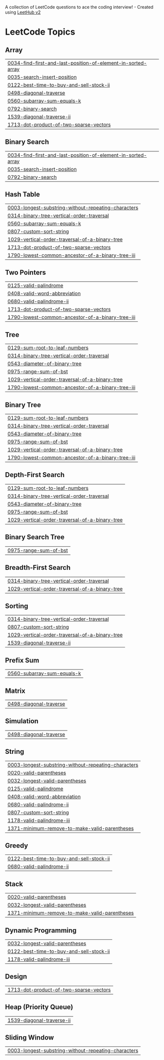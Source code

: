 A collection of LeetCode questions to ace the coding interview! - Created using [LeetHub v2](https://github.com/arunbhardwaj/LeetHub-2.0)
<!---LeetCode Topics Start-->
# LeetCode Topics
## Array
|  |
| ------- |
| [0034-find-first-and-last-position-of-element-in-sorted-array](https://github.com/NosheenYounas/leetcode/tree/master/0034-find-first-and-last-position-of-element-in-sorted-array) |
| [0035-search-insert-position](https://github.com/NosheenYounas/leetcode/tree/master/0035-search-insert-position) |
| [0122-best-time-to-buy-and-sell-stock-ii](https://github.com/NosheenYounas/leetcode/tree/master/0122-best-time-to-buy-and-sell-stock-ii) |
| [0498-diagonal-traverse](https://github.com/NosheenYounas/leetcode/tree/master/0498-diagonal-traverse) |
| [0560-subarray-sum-equals-k](https://github.com/NosheenYounas/leetcode/tree/master/0560-subarray-sum-equals-k) |
| [0792-binary-search](https://github.com/NosheenYounas/leetcode/tree/master/0792-binary-search) |
| [1539-diagonal-traverse-ii](https://github.com/NosheenYounas/leetcode/tree/master/1539-diagonal-traverse-ii) |
| [1713-dot-product-of-two-sparse-vectors](https://github.com/NosheenYounas/leetcode/tree/master/1713-dot-product-of-two-sparse-vectors) |
## Binary Search
|  |
| ------- |
| [0034-find-first-and-last-position-of-element-in-sorted-array](https://github.com/NosheenYounas/leetcode/tree/master/0034-find-first-and-last-position-of-element-in-sorted-array) |
| [0035-search-insert-position](https://github.com/NosheenYounas/leetcode/tree/master/0035-search-insert-position) |
| [0792-binary-search](https://github.com/NosheenYounas/leetcode/tree/master/0792-binary-search) |
## Hash Table
|  |
| ------- |
| [0003-longest-substring-without-repeating-characters](https://github.com/NosheenYounas/leetcode/tree/master/0003-longest-substring-without-repeating-characters) |
| [0314-binary-tree-vertical-order-traversal](https://github.com/NosheenYounas/leetcode/tree/master/0314-binary-tree-vertical-order-traversal) |
| [0560-subarray-sum-equals-k](https://github.com/NosheenYounas/leetcode/tree/master/0560-subarray-sum-equals-k) |
| [0807-custom-sort-string](https://github.com/NosheenYounas/leetcode/tree/master/0807-custom-sort-string) |
| [1029-vertical-order-traversal-of-a-binary-tree](https://github.com/NosheenYounas/leetcode/tree/master/1029-vertical-order-traversal-of-a-binary-tree) |
| [1713-dot-product-of-two-sparse-vectors](https://github.com/NosheenYounas/leetcode/tree/master/1713-dot-product-of-two-sparse-vectors) |
| [1790-lowest-common-ancestor-of-a-binary-tree-iii](https://github.com/NosheenYounas/leetcode/tree/master/1790-lowest-common-ancestor-of-a-binary-tree-iii) |
## Two Pointers
|  |
| ------- |
| [0125-valid-palindrome](https://github.com/NosheenYounas/leetcode/tree/master/0125-valid-palindrome) |
| [0408-valid-word-abbreviation](https://github.com/NosheenYounas/leetcode/tree/master/0408-valid-word-abbreviation) |
| [0680-valid-palindrome-ii](https://github.com/NosheenYounas/leetcode/tree/master/0680-valid-palindrome-ii) |
| [1713-dot-product-of-two-sparse-vectors](https://github.com/NosheenYounas/leetcode/tree/master/1713-dot-product-of-two-sparse-vectors) |
| [1790-lowest-common-ancestor-of-a-binary-tree-iii](https://github.com/NosheenYounas/leetcode/tree/master/1790-lowest-common-ancestor-of-a-binary-tree-iii) |
## Tree
|  |
| ------- |
| [0129-sum-root-to-leaf-numbers](https://github.com/NosheenYounas/leetcode/tree/master/0129-sum-root-to-leaf-numbers) |
| [0314-binary-tree-vertical-order-traversal](https://github.com/NosheenYounas/leetcode/tree/master/0314-binary-tree-vertical-order-traversal) |
| [0543-diameter-of-binary-tree](https://github.com/NosheenYounas/leetcode/tree/master/0543-diameter-of-binary-tree) |
| [0975-range-sum-of-bst](https://github.com/NosheenYounas/leetcode/tree/master/0975-range-sum-of-bst) |
| [1029-vertical-order-traversal-of-a-binary-tree](https://github.com/NosheenYounas/leetcode/tree/master/1029-vertical-order-traversal-of-a-binary-tree) |
| [1790-lowest-common-ancestor-of-a-binary-tree-iii](https://github.com/NosheenYounas/leetcode/tree/master/1790-lowest-common-ancestor-of-a-binary-tree-iii) |
## Binary Tree
|  |
| ------- |
| [0129-sum-root-to-leaf-numbers](https://github.com/NosheenYounas/leetcode/tree/master/0129-sum-root-to-leaf-numbers) |
| [0314-binary-tree-vertical-order-traversal](https://github.com/NosheenYounas/leetcode/tree/master/0314-binary-tree-vertical-order-traversal) |
| [0543-diameter-of-binary-tree](https://github.com/NosheenYounas/leetcode/tree/master/0543-diameter-of-binary-tree) |
| [0975-range-sum-of-bst](https://github.com/NosheenYounas/leetcode/tree/master/0975-range-sum-of-bst) |
| [1029-vertical-order-traversal-of-a-binary-tree](https://github.com/NosheenYounas/leetcode/tree/master/1029-vertical-order-traversal-of-a-binary-tree) |
| [1790-lowest-common-ancestor-of-a-binary-tree-iii](https://github.com/NosheenYounas/leetcode/tree/master/1790-lowest-common-ancestor-of-a-binary-tree-iii) |
## Depth-First Search
|  |
| ------- |
| [0129-sum-root-to-leaf-numbers](https://github.com/NosheenYounas/leetcode/tree/master/0129-sum-root-to-leaf-numbers) |
| [0314-binary-tree-vertical-order-traversal](https://github.com/NosheenYounas/leetcode/tree/master/0314-binary-tree-vertical-order-traversal) |
| [0543-diameter-of-binary-tree](https://github.com/NosheenYounas/leetcode/tree/master/0543-diameter-of-binary-tree) |
| [0975-range-sum-of-bst](https://github.com/NosheenYounas/leetcode/tree/master/0975-range-sum-of-bst) |
| [1029-vertical-order-traversal-of-a-binary-tree](https://github.com/NosheenYounas/leetcode/tree/master/1029-vertical-order-traversal-of-a-binary-tree) |
## Binary Search Tree
|  |
| ------- |
| [0975-range-sum-of-bst](https://github.com/NosheenYounas/leetcode/tree/master/0975-range-sum-of-bst) |
## Breadth-First Search
|  |
| ------- |
| [0314-binary-tree-vertical-order-traversal](https://github.com/NosheenYounas/leetcode/tree/master/0314-binary-tree-vertical-order-traversal) |
| [1029-vertical-order-traversal-of-a-binary-tree](https://github.com/NosheenYounas/leetcode/tree/master/1029-vertical-order-traversal-of-a-binary-tree) |
## Sorting
|  |
| ------- |
| [0314-binary-tree-vertical-order-traversal](https://github.com/NosheenYounas/leetcode/tree/master/0314-binary-tree-vertical-order-traversal) |
| [0807-custom-sort-string](https://github.com/NosheenYounas/leetcode/tree/master/0807-custom-sort-string) |
| [1029-vertical-order-traversal-of-a-binary-tree](https://github.com/NosheenYounas/leetcode/tree/master/1029-vertical-order-traversal-of-a-binary-tree) |
| [1539-diagonal-traverse-ii](https://github.com/NosheenYounas/leetcode/tree/master/1539-diagonal-traverse-ii) |
## Prefix Sum
|  |
| ------- |
| [0560-subarray-sum-equals-k](https://github.com/NosheenYounas/leetcode/tree/master/0560-subarray-sum-equals-k) |
## Matrix
|  |
| ------- |
| [0498-diagonal-traverse](https://github.com/NosheenYounas/leetcode/tree/master/0498-diagonal-traverse) |
## Simulation
|  |
| ------- |
| [0498-diagonal-traverse](https://github.com/NosheenYounas/leetcode/tree/master/0498-diagonal-traverse) |
## String
|  |
| ------- |
| [0003-longest-substring-without-repeating-characters](https://github.com/NosheenYounas/leetcode/tree/master/0003-longest-substring-without-repeating-characters) |
| [0020-valid-parentheses](https://github.com/NosheenYounas/leetcode/tree/master/0020-valid-parentheses) |
| [0032-longest-valid-parentheses](https://github.com/NosheenYounas/leetcode/tree/master/0032-longest-valid-parentheses) |
| [0125-valid-palindrome](https://github.com/NosheenYounas/leetcode/tree/master/0125-valid-palindrome) |
| [0408-valid-word-abbreviation](https://github.com/NosheenYounas/leetcode/tree/master/0408-valid-word-abbreviation) |
| [0680-valid-palindrome-ii](https://github.com/NosheenYounas/leetcode/tree/master/0680-valid-palindrome-ii) |
| [0807-custom-sort-string](https://github.com/NosheenYounas/leetcode/tree/master/0807-custom-sort-string) |
| [1178-valid-palindrome-iii](https://github.com/NosheenYounas/leetcode/tree/master/1178-valid-palindrome-iii) |
| [1371-minimum-remove-to-make-valid-parentheses](https://github.com/NosheenYounas/leetcode/tree/master/1371-minimum-remove-to-make-valid-parentheses) |
## Greedy
|  |
| ------- |
| [0122-best-time-to-buy-and-sell-stock-ii](https://github.com/NosheenYounas/leetcode/tree/master/0122-best-time-to-buy-and-sell-stock-ii) |
| [0680-valid-palindrome-ii](https://github.com/NosheenYounas/leetcode/tree/master/0680-valid-palindrome-ii) |
## Stack
|  |
| ------- |
| [0020-valid-parentheses](https://github.com/NosheenYounas/leetcode/tree/master/0020-valid-parentheses) |
| [0032-longest-valid-parentheses](https://github.com/NosheenYounas/leetcode/tree/master/0032-longest-valid-parentheses) |
| [1371-minimum-remove-to-make-valid-parentheses](https://github.com/NosheenYounas/leetcode/tree/master/1371-minimum-remove-to-make-valid-parentheses) |
## Dynamic Programming
|  |
| ------- |
| [0032-longest-valid-parentheses](https://github.com/NosheenYounas/leetcode/tree/master/0032-longest-valid-parentheses) |
| [0122-best-time-to-buy-and-sell-stock-ii](https://github.com/NosheenYounas/leetcode/tree/master/0122-best-time-to-buy-and-sell-stock-ii) |
| [1178-valid-palindrome-iii](https://github.com/NosheenYounas/leetcode/tree/master/1178-valid-palindrome-iii) |
## Design
|  |
| ------- |
| [1713-dot-product-of-two-sparse-vectors](https://github.com/NosheenYounas/leetcode/tree/master/1713-dot-product-of-two-sparse-vectors) |
## Heap (Priority Queue)
|  |
| ------- |
| [1539-diagonal-traverse-ii](https://github.com/NosheenYounas/leetcode/tree/master/1539-diagonal-traverse-ii) |
## Sliding Window
|  |
| ------- |
| [0003-longest-substring-without-repeating-characters](https://github.com/NosheenYounas/leetcode/tree/master/0003-longest-substring-without-repeating-characters) |
<!---LeetCode Topics End-->